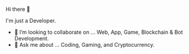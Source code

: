 Hi there 👋

I'm just a Developer.

- 👯 I’m looking to collaborate on ... Web, App, Game, Blockchain & Bot Development.
- 💬 Ask me about ... Coding, Gaming, and Cryptocurrency.
